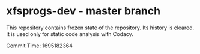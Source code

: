 # xfsprogs-dev - master branch

This repository contains frozen state of the repository.
Its history is cleared. It is used only for static code
analysis with Codacy.

Commit Time: 1695182364
